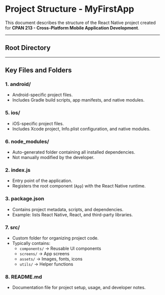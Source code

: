# Project Structure - MyFirstApp

This document describes the structure of the React Native project created for **CPAN 213 - Cross-Platform Mobile Application Development**.

---

## Root Directory


---

## Key Files and Folders

### 1. **android/**
- Android-specific project files.
- Includes Gradle build scripts, app manifests, and native modules.

### 5. **ios/**
- iOS-specific project files.
- Includes Xcode project, Info.plist configuration, and native modules.

### 6. **node_modules/**
- Auto-generated folder containing all installed dependencies.
- Not manually modified by the developer.

### 2. **index.js**
- Entry point of the application.
- Registers the root component (`App`) with the React Native runtime.

### 3. **package.json**
- Contains project metadata, scripts, and dependencies.
- Example: lists React Native, React, and third-party libraries.




### 7. **src/**
- Custom folder for organizing project code.
- Typically contains:
  - `components/` → Reusable UI components
  - `screens/` → App screens
  - `assets/` → Images, fonts, icons
  - `utils/` → Helper functions

### 8. **README.md**
- Documentation file for project setup, usage, and developer notes.

